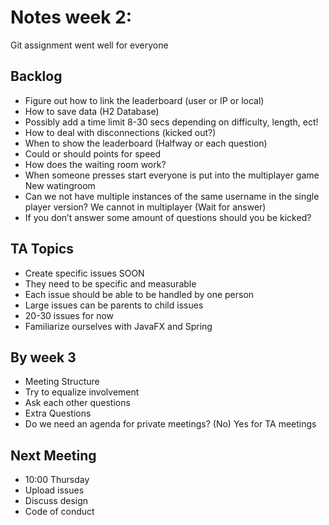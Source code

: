 # Notes week 2:
Git assignment went well for everyone
##  Backlog
* Figure out how to link the leaderboard (user or IP or local)
* How to save data (H2 Database)
* Possibly add a time limit 8-30 secs depending on difficulty, length, ect!
* How to deal with disconnections (kicked out?)
* When to show the leaderboard (Halfway or each question)
* Could or should points for speed
* How does the waiting room work?
* When someone presses start everyone is put into the multiplayer game
New watingroom
* Can we not have multiple instances of the same username in the single player version? We cannot in multiplayer (Wait for answer)
* If you don’t answer some amount of questions should you be kicked?

## TA Topics
* Create specific issues SOON
* They need to be specific and measurable
* Each issue should be able to be handled by one person
* Large issues can be parents to child issues
* 20-30 issues for now
* Familiarize ourselves with JavaFX and Spring

## By week 3
* Meeting Structure
* Try to equalize involvement
* Ask each other questions
* Extra Questions
* Do we need an agenda for private meetings? (No) Yes for TA meetings

## Next Meeting
* 10:00 Thursday
* Upload issues
* Discuss design
* Code of conduct
